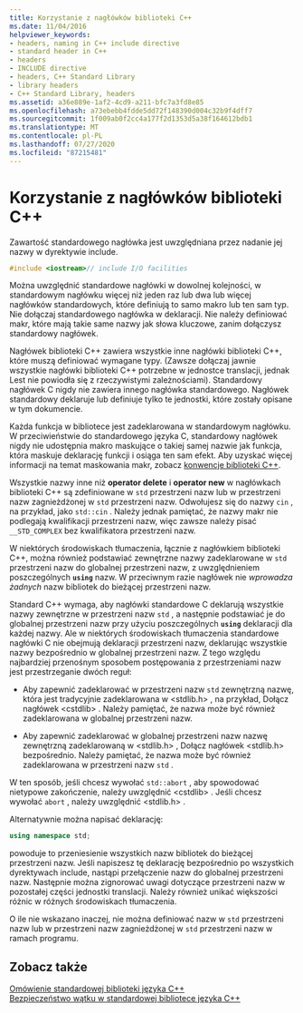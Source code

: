 ```yaml
---
title: Korzystanie z nagłówków biblioteki C++
ms.date: 11/04/2016
helpviewer_keywords:
- headers, naming in C++ include directive
- standard header in C++
- headers
- INCLUDE directive
- headers, C++ Standard Library
- library headers
- C++ Standard Library, headers
ms.assetid: a36e889e-1af2-4cd9-a211-bfc7a3fd8e85
ms.openlocfilehash: a73ebebb4fdde5dd72f148390d004c32b9f4dff7
ms.sourcegitcommit: 1f009ab0f2cc4a177f2d1353d5a38f164612bdb1
ms.translationtype: MT
ms.contentlocale: pl-PL
ms.lasthandoff: 07/27/2020
ms.locfileid: "87215481"
---
```

# <a name="using-c-library-headers"></a>Korzystanie z nagłówków biblioteki C++

Zawartość standardowego nagłówka jest uwzględniana przez nadanie jej nazwy w dyrektywie include.

```cpp
#include <iostream>// include I/O facilities
```

Można uwzględnić standardowe nagłówki w dowolnej kolejności, w standardowym nagłówku więcej niż jeden raz lub dwa lub więcej nagłówków standardowych, które definiują to samo makro lub ten sam typ. Nie dołączaj standardowego nagłówka w deklaracji. Nie należy definiować makr, które mają takie same nazwy jak słowa kluczowe, zanim dołączysz standardowy nagłówek.

Nagłówek biblioteki C++ zawiera wszystkie inne nagłówki biblioteki C++, które muszą definiować wymagane typy. (Zawsze dołączaj jawnie wszystkie nagłówki biblioteki C++ potrzebne w jednostce translacji, jednak Lest nie powiodła się z rzeczywistymi zależnościami). Standardowy nagłówek C nigdy nie zawiera innego nagłówka standardowego. Nagłówek standardowy deklaruje lub definiuje tylko te jednostki, które zostały opisane w tym dokumencie.

Każda funkcja w bibliotece jest zadeklarowana w standardowym nagłówku. W przeciwieństwie do standardowego języka C, standardowy nagłówek nigdy nie udostępnia makro maskujące o takiej samej nazwie jak funkcja, która maskuje deklarację funkcji i osiąga ten sam efekt. Aby uzyskać więcej informacji na temat maskowania makr, zobacz [konwencje biblioteki C++](../standard-library/cpp-library-conventions.md).

Wszystkie nazwy inne niż **operator delete** i **operator new** w nagłówkach biblioteki C++ są zdefiniowane w `std` przestrzeni nazw lub w przestrzeni nazw zagnieżdżonej w `std` przestrzeni nazw. Odwołujesz się do nazwy `cin` , na przykład, jako `std::cin` . Należy jednak pamiętać, że nazwy makr nie podlegają kwalifikacji przestrzeni nazw, więc zawsze należy pisać `__STD_COMPLEX` bez kwalifikatora przestrzeni nazw.

W niektórych środowiskach tłumaczenia, łącznie z nagłówkiem biblioteki C++, można również podstawiać zewnętrzne nazwy zadeklarowane w `std` przestrzeni nazw do globalnej przestrzeni nazw, z uwzględnieniem poszczególnych **`using`** nazw. W przeciwnym razie nagłówek nie *wprowadza żadnych* nazw bibliotek do bieżącej przestrzeni nazw.

Standard C++ wymaga, aby nagłówki standardowe C deklarują wszystkie nazwy zewnętrzne w przestrzeni nazw `std` , a następnie podstawiać je do globalnej przestrzeni nazw przy użyciu poszczególnych **`using`** deklaracji dla każdej nazwy. Ale w niektórych środowiskach tłumaczenia standardowe nagłówki C nie obejmują deklaracji przestrzeni nazw, deklarując wszystkie nazwy bezpośrednio w globalnej przestrzeni nazw. Z tego względu najbardziej przenośnym sposobem postępowania z przestrzeniami nazw jest przestrzeganie dwóch reguł:

- Aby zapewnić zadeklarować w przestrzeni nazw `std` zewnętrzną nazwę, która jest tradycyjnie zadeklarowana w \<stdlib.h> , na przykład, Dołącz nagłówek \<cstdlib> . Należy pamiętać, że nazwa może być również zadeklarowana w globalnej przestrzeni nazw.

- Aby zapewnić zadeklarować w globalnej przestrzeni nazw nazwę zewnętrzną zadeklarowaną w \<stdlib.h> , Dołącz nagłówek \<stdlib.h> bezpośrednio. Należy pamiętać, że nazwa może być również zadeklarowana w przestrzeni nazw `std` .

W ten sposób, jeśli chcesz wywołać `std::abort` , aby spowodować nietypowe zakończenie, należy uwzględnić \<cstdlib> . Jeśli chcesz wywołać `abort` , należy uwzględnić \<stdlib.h> .

Alternatywnie można napisać deklarację:

```cpp
using namespace std;
```

powoduje to przeniesienie wszystkich nazw bibliotek do bieżącej przestrzeni nazw. Jeśli napiszesz tę deklarację bezpośrednio po wszystkich dyrektywach include, nastąpi przełączenie nazw do globalnej przestrzeni nazw. Następnie można zignorować uwagi dotyczące przestrzeni nazw w pozostałej części jednostki translacji. Należy również unikać większości różnic w różnych środowiskach tłumaczenia.

O ile nie wskazano inaczej, nie można definiować nazw w `std` przestrzeni nazw lub w przestrzeni nazw zagnieżdżonej w `std` przestrzeni nazw w ramach programu.

## <a name="see-also"></a>Zobacz także

[Omówienie standardowej biblioteki języka C++](../standard-library/cpp-standard-library-overview.md)\
[Bezpieczeństwo wątku w standardowej bibliotece języka C++](../standard-library/thread-safety-in-the-cpp-standard-library.md)

